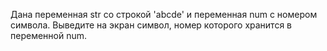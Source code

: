Дана переменная str со строкой 'abcde' и переменная num с номером символа. Выведите на экран символ, номер которого хранится в переменной num.